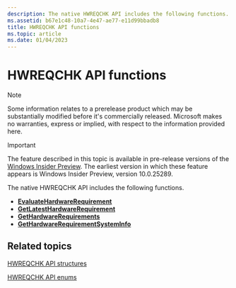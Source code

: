 ```yaml
---
description: The native HWREQCHK API includes the following functions.
ms.assetid: b67e1c48-10a7-4e47-ae77-e11d99bbadb8
title: HWREQCHK API functions
ms.topic: article
ms.date: 01/04/2023
---
```


# HWREQCHK API functions

> [!NOTE]
> Some information relates to a prerelease product which may be substantially modified before it's commercially released. Microsoft makes no warranties, express or implied, with respect to the information provided here.

> [!IMPORTANT]
> The feature described in this topic is available in pre-release versions of the [Windows Insider Preview](https://www.microsoft.com/software-download/windowsinsiderpreviewSDK). The earliest version in which these feature appears is Windows Insider Preview, version 10.0.25289.

The native HWREQCHK API includes the following functions.

- [**EvaluateHardwareRequirement**](/windows/win32/api/hwreqchkapi/nf-hwreqchkapi-evaluatehardwarerequirement)
- [**GetLatestHardwareRequirement**](/windows/win32/api/hwreqchkapi/nf-hwreqchkapi-getlatesthardwarerequirement)
- [**GetHardwareRequirements**](/windows/win32/api/hwreqchkapi/nf-hwreqchkapi-gethardwarerequirements)
- [**GetHardwareRequirementSystemInfo**](/windows/win32/api/hwreqchkapi/nf-hwreqchkapi-gethardwarerequirementsysteminfo)

## Related topics

[HWREQCHK API structures](hwreqchk-api-structures.md)

[HWREQCHK API enums](hwreqchk-api-enums.md)
